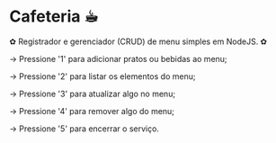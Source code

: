 # Cafeteria ☕︎

 ✿ Registrador e gerenciador (CRUD) de menu simples em NodeJS. ✿
 
 -> Pressione '1' para adicionar pratos ou bebidas ao menu;
 
 -> Pressione '2' para listar os elementos do menu;
 
 -> Pressione '3' para atualizar algo no menu;
 
 -> Pressione '4' para remover algo do menu;
 
 -> Pressione '5' para encerrar o serviço.
